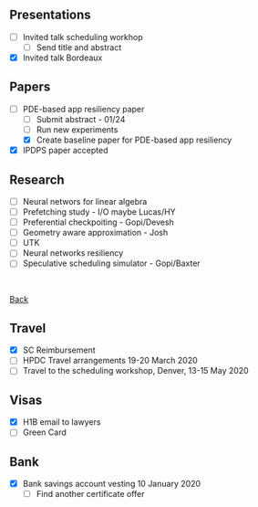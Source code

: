 ## Presentations
  
- [ ] Invited talk scheduling workhop
  - [ ] Send title and abstract
- [x] Invited talk Bordeaux

## Papers

- [ ] PDE-based app resiliency paper
   - [ ] Submit abstract - 01/24
   - [ ] Run new experiments
   - [x] Create baseline paper for PDE-based app resiliency
- [x] IPDPS paper accepted

## Research

- [ ] Neural networs for linear algebra
- [ ] Prefetching study - I/O maybe Lucas/HY
- [ ] Preferential checkpoiting - Gopi/Devesh
- [ ] Geometry aware approximation - Josh
- [ ] UTK
- [ ] Neural networks resiliency
- [ ] Speculative scheduling simulator - Gopi/Baxter

<br/>

[Back](index.md)

## Travel

- [x] SC Reimbursement
- [ ] HPDC Travel arrangements 19-20 March 2020
- [ ] Travel to the scheduling workshop, Denver, 13-15 May 2020

## Visas

- [x] H1B email to lawyers
- [ ] Green Card

## Bank

- [x] Bank savings account vesting 10 January 2020
  - [ ] Find another certificate offer
